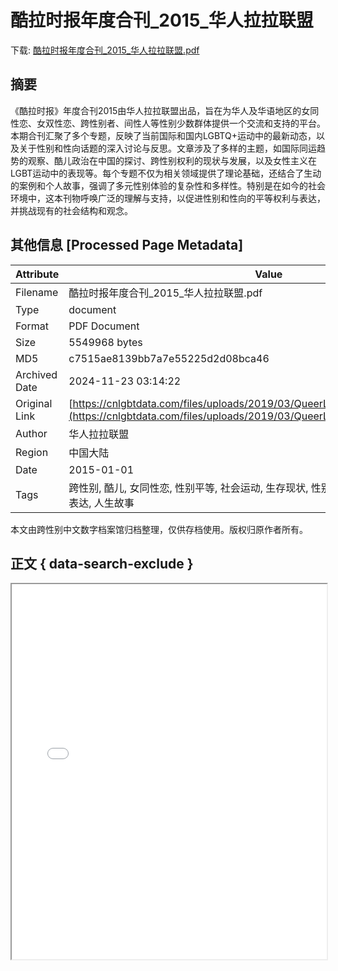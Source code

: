 # 酷拉时报年度合刊_2015_华人拉拉联盟

<!-- tcd_download_link -->
下载: <a href="酷拉时报年度合刊_2015_华人拉拉联盟.pdf" download>酷拉时报年度合刊_2015_华人拉拉联盟.pdf</a>
<!-- tcd_download_link_end -->

## 摘要

<!-- tcd_abstract -->
《酷拉时报》年度合刊2015由华人拉拉联盟出品，旨在为华人及华语地区的女同性恋、女双性恋、跨性别者、间性人等性别少数群体提供一个交流和支持的平台。本期合刊汇聚了多个专题，反映了当前国际和国内LGBTQ+运动中的最新动态，以及关于性别和性向话题的深入讨论与反思。文章涉及了多样的主题，如国际同运趋势的观察、酷儿政治在中国的探讨、跨性别权利的现状与发展，以及女性主义在LGBT运动中的表现等。每个专题不仅为相关领域提供了理论基础，还结合了生动的案例和个人故事，强调了多元性别体验的复杂性和多样性。特别是在如今的社会环境中，这本刊物呼唤广泛的理解与支持，以促进性别和性向的平等权利与表达，并挑战现有的社会结构和观念。

<!-- tcd_abstract_end -->

## 其他信息 [Processed Page Metadata]

| Attribute       | Value                                  |
|-----------------|----------------------------------------|
| Filename        | 酷拉时报年度合刊_2015_华人拉拉联盟.pdf                             |
| Type            | document                                 |
| Format          | PDF Document                               |
| Size            | 5549968 bytes                           |
| MD5             | c7515ae8139bb7a7e55225d2d08bca46                                  |
| Archived Date   | 2024-11-23 03:14:22                             |
| Original Link   | [https://cnlgbtdata.com/files/uploads/2019/03/QueerLalaTimes_vol.2_2015.pdf.pdf](https://cnlgbtdata.com/files/uploads/2019/03/QueerLalaTimes_vol.2_2015.pdf.pdf)                         |
| Author          | 华人拉拉联盟                               |
| Region          | 中国大陆                               |
| Date            | 2015-01-01                                 |
| Tags            | 跨性别, 酷儿, 女同性恋, 性别平等, 社会运动, 生存现状, 性别认同, 医疗资源, 法律政策, 文化表达, 人生故事                                 |

本文由跨性别中文数字档案馆归档整理，仅供存档使用。版权归原作者所有。


## 正文 { data-search-exclude }

<!-- tcd_main_text -->
<iframe src="../酷拉时报年度合刊_2015_华人拉拉联盟.pdf" width="100%" height="600px">
    <p>无法显示PDF，请下载查看。</p>
</iframe>
<!-- tcd_main_text_end -->

